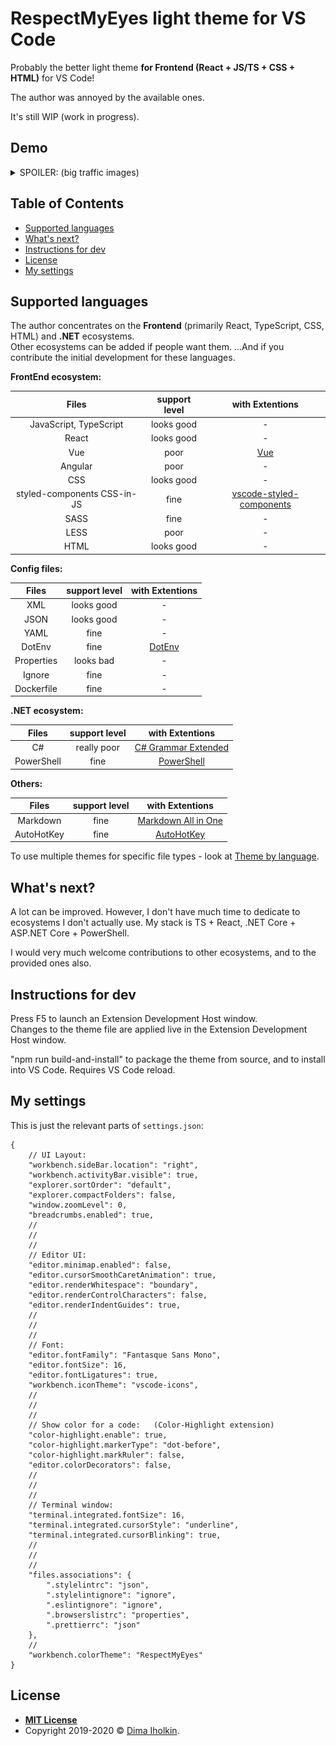 # RespectMyEyes light theme for VS Code

Probably the better light theme **for Frontend (React + JS/TS + CSS + HTML)** for VS Code!  

The author was annoyed by the available ones.  

It's still WIP (work in progress).



## Demo

<details>
  <summary>SPOILER: (big traffic images)</summary>
  <br />
  HTML:  
  <img src="/readme/html.png" title="html screenshot" alt="html screenshot">
  <br />
  Credit for example code: 
  <a href="https://github.com/bradtraversy/modern_portfolio">Brad Traversy</a>
  <br />
  <br />
  CSS:  
  <img src="/readme/css.png" title="css screenshot" alt="css screenshot">
  <br />
  Credit for example code: 
  <a href="https://github.com/bradtraversy/modern_portfolio">Brad Traversy</a>
  <br />
  <br />
  JS:  
  <img src="/readme/js.png" title="js screenshot" alt="js screenshot">
  <br />
  Credit for example code: 
  <a href="https://github.com/bradtraversy/modern_portfolio">Brad Traversy</a>
  <br />
  <br />
  TS:  
  <img src="/readme/ts.png" title="ts screenshot" alt="ts screenshot">
</details>



## Table of Contents

  - [Supported languages](#supported-languages)
  - [What's next?](#whats-next)
  - [Instructions for dev](#instructions-for-dev)
  - [License](#license)
  - [My settings](#my-settings)



## Supported languages

The author concentrates on the **Frontend** (primarily React, TypeScript, CSS, HTML) and **.NET** ecosystems.  
Other ecosystems can be added if people want them.  ...And if you contribute the initial development for these languages.



**FrontEnd ecosystem:**
<table>
  <thead>
    <tr>
      <th align="center">Files</th>
      <th align="center">support level</th>
      <th align="center">with Extentions</th>
    </tr>
  </thead>
  <tbody>
    <tr>
      <td align="center">JavaScript, TypeScript</td>
      <td align="center">looks good</td>
      <td align="center">-</td>
    </tr>
    <tr>
      <td align="center">React</td>
      <td align="center">looks good</td>
      <td align="center">-</td>
    </tr>
    <tr>
      <td align="center">Vue</td>
      <td align="center">poor</td>
      <td align="center">
        <a href="vue">Vue</a>
      </td>
    </tr>
    <tr>
      <td align="center">Angular</td>
      <td align="center">poor</td>
      <td align="center">-</td>
    </tr>
    <tr>
      <td align="center">CSS</td>
      <td align="center">looks good</td>
      <td align="center">-</td>
    </tr>
    <tr>
      <td align="center">styled-components CSS-in-JS</td>
      <td align="center">fine</td>
      <td align="center">
        <a href="styled-components">vscode-styled-components</a>
      </td>
    </tr>
    <tr>
      <td align="center">SASS</td>
      <td align="center">fine</td>
      <td align="center">-</td>
    </tr>
    <tr>
      <td align="center">LESS</td>
      <td align="center">poor</td>
      <td align="center">-</td>
    </tr>
    <tr>
      <td align="center">HTML</td>
      <td align="center">looks good</td>
      <td align="center">-</td>
    </tr>
  </tbody>
</table>

[vue]: https://marketplace.visualstudio.com/items?itemName=jcbuisson.vue
[styled-components]: https://marketplace.visualstudio.com/items?itemName=jpoissonnier.vscode-styled-components



**Config files:**
<table>
  <thead>
    <tr>
      <th align="center">Files</th>
      <th align="center">support level</th>
      <th align="center">with Extentions</th>
    </tr>
  </thead>
  <tbody>
    <tr>
      <td align="center">XML</td>
      <td align="center">looks good</td>
      <td align="center">-</td>
    </tr>
    <tr>
      <td align="center">JSON</td>
      <td align="center">looks good</td>
      <td align="center">-</td>
    </tr>
    <tr>
      <td align="center">YAML</td>
      <td align="center">fine</td>
      <td align="center">-</td>
    </tr>
    <tr>
      <td align="center">DotEnv</td>
      <td align="center">fine</td>
      <td align="center">
        <a href="dotenv">DotEnv</a>
      </td>
    </tr>
    <tr>
      <td align="center">Properties</td>
      <td align="center">looks bad</td>
      <td align="center">-</td>
    </tr>
    <tr>
      <td align="center">Ignore</td>
      <td align="center">fine</td>
      <td align="center">-</td>
    </tr>
    <tr>
      <td align="center">Dockerfile</td>
      <td align="center">fine</td>
      <td align="center">-</td>
    </tr>
  </tbody>
</table>

[dotenv]: https://marketplace.visualstudio.com/items?itemName=mikestead.dotenv



**.NET ecosystem:**
<table>
  <thead>
    <tr>
      <th align="center">Files</th>
      <th align="center">support level</th>
      <th align="center">with Extentions</th>
    </tr>
  </thead>
  <tbody>
    <tr>
      <td align="center">C#</td>
      <td align="center">really poor</td>
      <td align="center">
        <a href="csharp">C# Grammar Extended</a>
      </td>
    </tr>
    <tr>
      <td align="center">PowerShell</td>
      <td align="center">fine</td>
      <td align="center">
        <a href="powershell">PowerShell</a>
      </td>
    </tr>
  </tbody>
</table>

[csharp]: https://marketplace.visualstudio.com/items?itemName=dannymcgee.csharp-grammar-extended
[powershell]: https://marketplace.visualstudio.com/items?itemName=ms-vscode.PowerShell



**Others:**
<table>
  <thead>
    <tr>
      <th align="center">Files</th>
      <th align="center">support level</th>
      <th align="center">with Extentions</th>
    </tr>
  </thead>
  <tbody>
    <tr>
      <td align="center">Markdown</td>
      <td align="center">fine</td>
      <td align="center">
        <a href="markdown">Markdown All in One</a>
      </td>
    </tr>
    <tr>
      <td align="center">AutoHotKey</td>
      <td align="center">fine</td>
      <td align="center">
        <a href="autohotkey">AutoHotKey</a>
      </td>
    </tr>
  </tbody>
</table>

[markdown]: https://marketplace.visualstudio.com/items?itemName=yzhang.markdown-all-in-one
[autohotkey]: https://marketplace.visualstudio.com/items?itemName=slevesque.vscode-autohotkey



To use multiple themes for specific file types - look at [Theme by language](https://marketplace.visualstudio.com/items?itemName=jsaulou.theme-by-language).



## What's next?

A lot can be improved. However, I don't have much time to dedicate to ecosystems I don't actually use. My stack is TS + React, .NET Core + ASP.NET Core + PowerShell.  

I would very much welcome contributions to other ecosystems, and to the provided ones also.



## Instructions for dev

Press F5 to launch an Extension Development Host window.  
Changes to the theme file are applied live in the Extension Development Host window.  

"npm run build-and-install" to package the theme from source, and to install into VS Code. Requires VS Code reload.



## My settings

This is just the relevant parts of `settings.json`:
```json5
{
    // UI Layout:
    "workbench.sideBar.location": "right",
    "workbench.activityBar.visible": true,
    "explorer.sortOrder": "default",
    "explorer.compactFolders": false,
    "window.zoomLevel": 0,
    "breadcrumbs.enabled": true,
    //
    //
    //
    // Editor UI:
    "editor.minimap.enabled": false,
    "editor.cursorSmoothCaretAnimation": true,
    "editor.renderWhitespace": "boundary",
    "editor.renderControlCharacters": false,
    "editor.renderIndentGuides": true,
    //
    //
    //
    // Font:
    "editor.fontFamily": "Fantasque Sans Mono",
    "editor.fontSize": 16,
    "editor.fontLigatures": true,
    "workbench.iconTheme": "vscode-icons",
    //
    //
    //
    // Show color for a code:   (Color-Highlight extension)
    "color-highlight.enable": true,
    "color-highlight.markerType": "dot-before",
    "color-highlight.markRuler": false,
    "editor.colorDecorators": false,
    //
    //
    //
    // Terminal window:
    "terminal.integrated.fontSize": 16,
    "terminal.integrated.cursorStyle": "underline",
    "terminal.integrated.cursorBlinking": true,
    //
    //
    //
    "files.associations": {
        ".stylelintrc": "json",
        ".stylelintignore": "ignore",
        ".eslintignore": "ignore",
        ".browserslistrc": "properties",
        ".prettierrc": "json"
    },
    //
    "workbench.colorTheme": "RespectMyEyes"
}
```



## License

* **[MIT License](http://opensource.org/licenses/mit-license.php)**
* Copyright 2019-2020 © <a href="https://github.com/dima-iholkin" target="_blank">Dima Iholkin</a>.